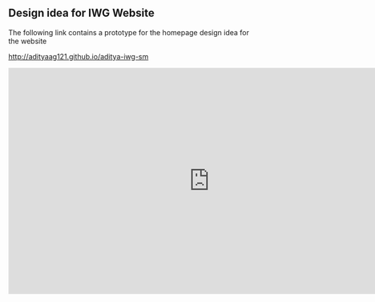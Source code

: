 ## Design idea for IWG Website

The following link contains a prototype for the homepage design idea for the website

http://adityaag121.github.io/aditya-iwg-sm

<iframe style="border: 1px solid rgba(0, 0, 0, 0.1);" width="800" height="450" src="https://www.figma.com/embed?embed_host=share&url=https%3A%2F%2Fwww.figma.com%2Fproto%2FVSRdxFAPxxB1sa2EN7FDg6%2FIWG-Website-design%3Fnode-id%3D2%253A22%26scaling%3Dscale-down-width&chrome=DOCUMENTATION" allowfullscreen></iframe>
